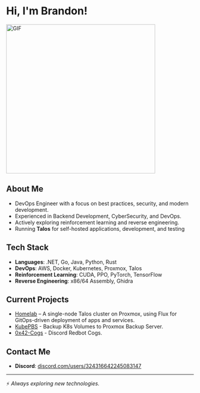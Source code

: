 # Hi, I'm Brandon!
<img src="https://user-images.githubusercontent.com/74038190/212749168-86d6c7ab-98da-409b-998f-c5b74721badd.gif" alt="GIF" width="400"/>

## About Me
- DevOps Engineer with a focus on best practices, security, and modern development.
- Experienced in Backend Development, CyberSecurity, and DevOps.
- Actively exploring reinforcement learning and reverse engineering.
- Running **Talos** for self-hosted applications, development, and testing

## Tech Stack
- **Languages**: .NET, Go, Java, Python, Rust
- **DevOps**: AWS, Docker, Kubernetes, Proxmox, Talos
- **Reinforcement Learning**: CUDA, PPO, PyTorch, TensorFlow
- **Reverse Engineering**: x86/64 Assembly, Ghidra

## Current Projects
- [Homelab](https://github.com/0x4272616E646F6E/homelab) – A single-node Talos cluster on Proxmox, using Flux for GitOps-driven deployment of apps and services.
- [KubePBS](https://github.com/0x4272616E646F6E/kubepbs) - Backup K8s Volumes to Proxmox Backup Server.
- [0x42-Cogs](https://github.com/0x4272616E646F6E/0x42-cogs) - Discord Redbot Cogs.


## Contact Me
- **Discord**: [discord.com/users/324316642245083147](https://discord.com/users/324316642245083147)

---

⚡ *Always exploring new technologies.*
